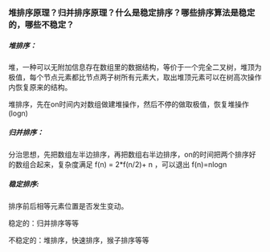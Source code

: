### 堆排序原理？归并排序原理？什么是稳定排序？哪些排序算法是稳定的，哪些不稳定？


##### 堆排序：

堆，一种可以无附加信息存在数组里的数据结构，等价于一个完全二叉树，堆顶为极值，每个节点元素都比节点两子树所有元素大，取出堆顶元素可以在树高次操作内恢复原来的结构。

堆排序，先在on时间内对数组做建堆操作，然后不停的做取极值，恢复堆操作(logn)


##### 归并排序：

分治思想，先把数组左半边排序，再把数组右半边排序，on的时间把两个排序好的数组合起来，复杂度满足 f(n) = 2*f(n/2)+ n ，可以退出 f(n)=nlogn


##### 稳定排序:

排序前后相等元素位置是否发生变动。

稳定的：归并排序等等

不稳定的：堆排序，快速排序，猴子排序等等

